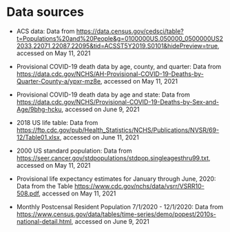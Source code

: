 # Data sources 

* ACS data: Data from https://data.census.gov/cedsci/table?t=Populations%20and%20People&g=0100000US.050000_0500000US22033,22071,22087,22095&tid=ACSST5Y2019.S0101&hidePreview=true, accessed on May 11, 2021

* Provisional COVID-19 death data by age, county, and quarter: Data from https://data.cdc.gov/NCHS/AH-Provisional-COVID-19-Deaths-by-Quarter-County-a/ypxr-mz8e, accessed on May 11, 2021

* Provisional COVID-19 death data by age and state: Data from https://data.cdc.gov/NCHS/Provisional-COVID-19-Deaths-by-Sex-and-Age/9bhg-hcku, accessed on June 9, 2021

* 2018 US life table: Data from https://ftp.cdc.gov/pub/Health_Statistics/NCHS/Publications/NVSR/69-12/Table01.xlsx, accessed on June 11, 2021 

* 2000 US standard population: Data from https://seer.cancer.gov/stdpopulations/stdpop.singleagesthru99.txt, accessed on May 11, 2021

* Provisional life expectancy estimates for January through June, 2020: Data from the Table https://www.cdc.gov/nchs/data/vsrr/VSRR10-508.pdf, accessed on May 11, 2021

* Monthly Postcensal Resident Population 7/1/2020 - 12/1/2020: Data from https://www.census.gov/data/tables/time-series/demo/popest/2010s-national-detail.html, accessed on June 9, 2021





